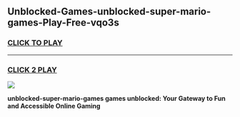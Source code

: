 
## Unblocked-Games-unblocked-super-mario-games-Play-Free-vqo3s
<h3>
<a href="https://premium76.site?title=unblocked-super-mario-games&ref=23A">CLICK TO PLAY</a></h3>
<hr>

<h3>
<a href="https://premium76.site?title=unblocked-super-mario-games&ref=23A">CLICK 2 PLAY</a>
  
</h3>

<a href="https://premium76.site?title=unblocked-super-mario-games&ref=23A"><img src="https://clearcache.store/games.png"></a>


**unblocked-super-mario-games games unblocked: Your Gateway to Fun and Accessible Online Gaming**
